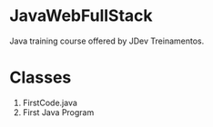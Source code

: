 # JavaWebFullStack
Java training course offered by JDev Treinamentos.

# Classes
1. FirstCode.java
2. First Java Program

